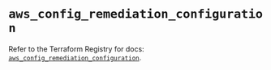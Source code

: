 # `aws_config_remediation_configuration`

Refer to the Terraform Registry for docs: [`aws_config_remediation_configuration`](https://registry.terraform.io/providers/hashicorp/aws/6.11.0/docs/resources/config_remediation_configuration).
